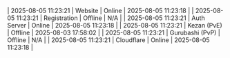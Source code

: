 | 2025-08-05 11:23:21 | Website | Online | 2025-08-05 11:23:18 |
| 2025-08-05 11:23:21 | Registration | Offline | N/A |
| 2025-08-05 11:23:21 | Auth Server | Online | 2025-08-05 11:23:18 |
| 2025-08-05 11:23:21 | Kezan (PvE) | Offline | 2025-08-03 17:58:02 |
| 2025-08-05 11:23:21 | Gurubashi (PvP) | Offline | N/A |
| 2025-08-05 11:23:21 | Cloudflare | Online | 2025-08-05 11:23:18 |
